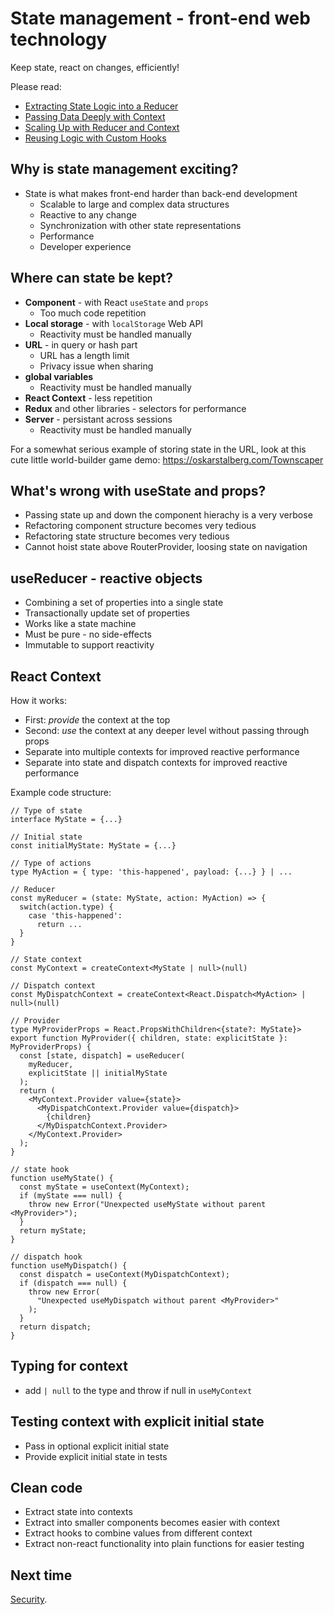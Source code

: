 # State management - front-end web technology

Keep state, react on changes, efficiently!

Please read:

- [Extracting State Logic into a Reducer](https://react.dev/learn/extracting-state-logic-into-a-reducer)
- [Passing Data Deeply with Context](https://react.dev/learn/passing-data-deeply-with-context)
- [Scaling Up with Reducer and Context](https://react.dev/learn/scaling-up-with-reducer-and-context)
- [Reusing Logic with Custom Hooks](https://react.dev/learn/reusing-logic-with-custom-hooks)

## Why is state management exciting?

- State is what makes front-end harder than back-end development
  - Scalable to large and complex data structures
  - Reactive to any change
  - Synchronization with other state representations
  - Performance
  - Developer experience

## Where can state be kept?

- **Component** - with React `useState` and `props`
  - Too much code repetition
- **Local storage** - with `localStorage` Web API
  - Reactivity must be handled manually
- **URL** - in query or hash part
  - URL has a length limit
  - Privacy issue when sharing
- **global variables**
  - Reactivity must be handled manually
- **React Context** - less repetition
- **Redux** and other libraries - selectors for performance
- **Server** - persistant across sessions
  - Reactivity must be handled manually

For a somewhat serious example of storing state in the URL, look at this cute little world-builder game demo: https://oskarstalberg.com/Townscaper

## What's wrong with useState and props?

- Passing state up and down the component hierachy is a very verbose
- Refactoring component structure becomes very tedious
- Refactoring state structure becomes very tedious
- Cannot hoist state above RouterProvider, loosing state on navigation

## useReducer - reactive objects

- Combining a set of properties into a single state
- Transactionally update set of properties
- Works like a state machine
- Must be pure - no side-effects
- Immutable to support reactivity

## React Context

How it works:

- First: _provide_ the context at the top
- Second: _use_ the context at any deeper level without passing through props
- Separate into multiple contexts for improved reactive performance
- Separate into state and dispatch contexts for improved reactive performance

Example code structure:

```tsx
// Type of state
interface MyState = {...}

// Initial state
const initialMyState: MyState = {...}

// Type of actions
type MyAction = { type: 'this-happened', payload: {...} } | ...

// Reducer
const myReducer = (state: MyState, action: MyAction) => {
  switch(action.type) {
    case 'this-happened':
      return ...
  }
}

// State context
const MyContext = createContext<MyState | null>(null)

// Dispatch context
const MyDispatchContext = createContext<React.Dispatch<MyAction> | null>(null)

// Provider
type MyProviderProps = React.PropsWithChildren<{state?: MyState}>
export function MyProvider({ children, state: explicitState }: MyProviderProps) {
  const [state, dispatch] = useReducer(
    myReducer,
    explicitState || initialMyState
  );
  return (
    <MyContext.Provider value={state}>
      <MyDispatchContext.Provider value={dispatch}>
        {children}
      </MyDispatchContext.Provider>
    </MyContext.Provider>
  );
}

// state hook
function useMyState() {
  const myState = useContext(MyContext);
  if (myState === null) {
    throw new Error("Unexpected useMyState without parent <MyProvider>");
  }
  return myState;
}

// dispatch hook
function useMyDispatch() {
  const dispatch = useContext(MyDispatchContext);
  if (dispatch === null) {
    throw new Error(
      "Unexpected useMyDispatch without parent <MyProvider>"
    );
  }
  return dispatch;
}
```

## Typing for context

- add `| null` to the type and throw if null in `useMyContext`

## Testing context with explicit initial state

- Pass in optional explicit initial state
- Provide explicit initial state in tests

## Clean code

- Extract state into contexts
- Extract into smaller components becomes easier with context
- Extract hooks to combine values from different context
- Extract non-react functionality into plain functions for easier testing

## Next time

[Security](../11-security/).
